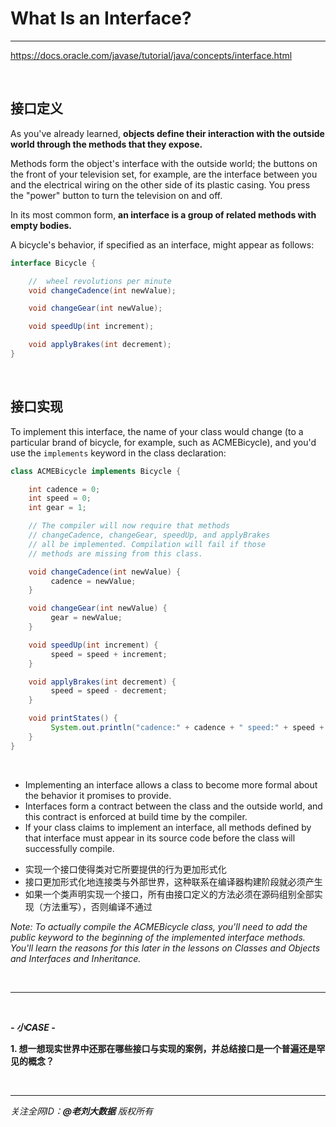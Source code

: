 # What Is an Interface?

---
https://docs.oracle.com/javase/tutorial/java/concepts/interface.html

<br>

## 接口定义

As you've already learned, **objects define their interaction with the outside world through the methods that they expose.** 

Methods form the object's interface with the outside world; the buttons on the front of your television set, for example, are the interface between you and the electrical wiring on the other side of its plastic casing. 
You press the "power" button to turn the television on and off.

In its most common form, **an interface is a group of related methods with empty bodies.** 

A bicycle's behavior, if specified as an interface, might appear as follows:

```java
interface Bicycle {

    //  wheel revolutions per minute
    void changeCadence(int newValue);

    void changeGear(int newValue);

    void speedUp(int increment);

    void applyBrakes(int decrement);
}
```

<br>

## 接口实现

To implement this interface, the name of your class would change (to a particular brand of bicycle, for example, such as ACMEBicycle), and you'd use the `implements` keyword in the class declaration:

```java
class ACMEBicycle implements Bicycle {

    int cadence = 0;
    int speed = 0;
    int gear = 1;

    // The compiler will now require that methods
    // changeCadence, changeGear, speedUp, and applyBrakes
    // all be implemented. Compilation will fail if those
    // methods are missing from this class.

    void changeCadence(int newValue) {
         cadence = newValue;
    }

    void changeGear(int newValue) {
         gear = newValue;
    }

    void speedUp(int increment) {
         speed = speed + increment;   
    }

    void applyBrakes(int decrement) {
         speed = speed - decrement;
    }

    void printStates() {
         System.out.println("cadence:" + cadence + " speed:" + speed + " gear:" + gear);
    }
}
```

<br>

- Implementing an interface allows a class to become more formal about the behavior it promises to provide. 
- Interfaces form a contract between the class and the outside world, and this contract is enforced at build time by the compiler. 
- If your class claims to implement an interface, all methods defined by that interface must appear in its source code before the class will successfully compile.

<div class="hint">

- 实现一个接口使得类对它所要提供的行为更加形式化
- 接口更加形式化地连接类与外部世界，这种联系在编译器构建阶段就必须产生
- 如果一个类声明实现一个接口，所有由接口定义的方法必须在源码组别全部实现（方法重写），否则编译不通过

</div>

_Note: To actually compile the ACMEBicycle class, you'll need to add the public keyword to the beginning of the implemented interface methods. 
You'll learn the reasons for this later in the lessons on Classes and Objects and Interfaces and Inheritance._

<br>

---

<br>

***- 小CASE -***

**1. 想一想现实世界中还那在哪些接口与实现的案例，并总结接口是一个普遍还是罕见的概念？**

<br>

---

_关注全网ID：**@老刘大数据** 版权所有_